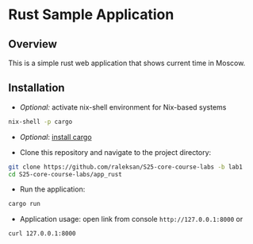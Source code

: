 # Rust Sample Application

## Overview

This is a simple rust web application that shows current time in Moscow.

## Installation

- _Optional:_ activate nix-shell environment for Nix-based systems

```bash
nix-shell -p cargo
```

- _Optional_: [install cargo](https://doc.rust-lang.org/cargo/getting-started/installation.html)

- Clone this repository and navigate to the project directory:

```bash
git clone https://github.com/raleksan/S25-core-course-labs -b lab1
cd S25-core-course-labs/app_rust
```

- Run the application:

```bash
cargo run
```

- Application usage: open link from console `http://127.0.0.1:8000` or

```bash
curl 127.0.0.1:8000
```
